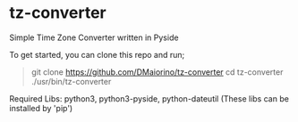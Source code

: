 tz-converter
============

Simple Time Zone Converter written in Pyside

To get started, you can clone this repo and run;

> git clone https://github.com/DMaiorino/tz-converter
> cd tz-converter
> ./usr/bin/tz-converter

Required Libs:
python3, python3-pyside, python-dateutil (These libs can be installed by 'pip')
